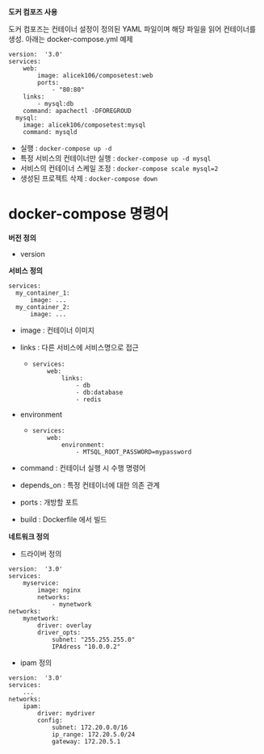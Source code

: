 **도커 컴포즈 사용**

  도커 컴포즈는 컨테이너 설정이 정의된 YAML 파일이며 해당 파일을 읽어 컨테이너를 생성. 아래는 docker-compose.yml 예제

```
version:  '3.0'
services:
	web:
		image: alicek106/composetest:web
		ports:
			- "80:80"
    links:
    	- mysql:db
    command: apachectl -DFOREGROUD
  mysql:
  	image: alicek106/composetest:mysql
  	command: mysqld
```

- 실행 : `docker-compose up -d`
- 특정 서비스의 컨테이너만 실행 : `docker-compose up -d mysql`
- 서비스의 컨테이너 스케일 조정 : `docker-compose scale mysql=2`
- 생성된 프로젝트 삭제 : `docker-compose down`

# docker-compose 명령어

**버전 정의**

- version

**서비스 정의**

  ```
  services:
  	my_container_1:
  		image: ...
    my_container_2:
    	image: ...
  ```

- image : 컨테이너 이미지

- links : 다른 서비스에 서비스명으로 접근

  - ```
    services:
    	web:
    		links:
    			- db
    			- db:database
    			- redis
    ```

- environment

  - ```
    services:
    	web:
    		environment:
    			- MTSQL_ROOT_PASSWORD=mypassword
    ```

- command : 컨테이너 실행 시 수행 명령어

- depends_on : 특정 컨테이너에 대한 의존 관계

- ports : 개방할 포트

- build : Dockerfile 에서 빌드

**네트워크 정의**

- 드라이버 정의

```
version:  '3.0'
services:
	myservice:
		image: nginx
		networks:
			- mynetwork
networks:
	mynetwork:
		driver: overlay
		driver_opts:
			subnet: "255.255.255.0"
			IPAdress "10.0.0.2"
```

- ipam 정의

```
version:  '3.0'
services:
	...
networks:
	ipam:
		driver: mydriver
		config:
			subnet: 172.20.0.0/16
			ip_range: 172.20.5.0/24
			gateway: 172.20.5.1
```

